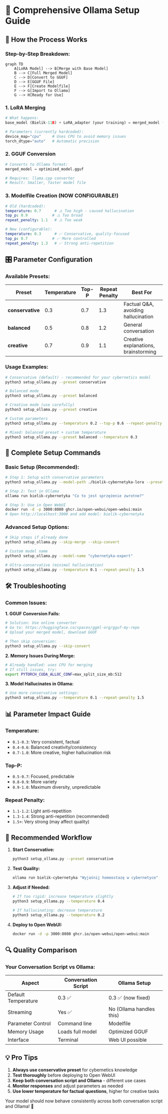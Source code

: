 # 🦙 Comprehensive Ollama Setup Guide

## 🔄 **How the Process Works**

### **Step-by-Step Breakdown:**

```mermaid
graph TD
    A[LoRA Model] --> B[Merge with Base Model]
    B --> C[Full Merged Model]
    C --> D[Convert to GGUF]
    D --> E[GGUF File]
    E --> F[Create Modelfile]
    F --> G[Import to Ollama]
    G --> H[Ready for Use]
```

### **1. LoRA Merging**
```python
# What happens:
base_model (Bielik-11B) + LoRA_adapter (your training) = merged_model (standalone)

# Parameters (currently hardcoded):
device_map="cpu"     # Uses CPU to avoid memory issues
torch_dtype="auto"   # Automatic precision
```

### **2. GGUF Conversion** 
```bash
# Converts to Ollama format:
merged_model → optimized_model.gguf

# Requires: llama.cpp converter
# Result: Smaller, faster model file
```

### **3. Modelfile Creation** (NOW CONFIGURABLE!)
```yaml
# Old (hardcoded):
temperature: 0.7      # ⚠️ Too high - caused hallucination
top_p: 0.9           # ⚠️ Too broad
repeat_penalty: 1.1   # ⚠️ Too weak

# New (configurable):
temperature: 0.3      # ✅ Conservative, quality-focused
top_p: 0.7           # ✅ More controlled
repeat_penalty: 1.3   # ✅ Strong anti-repetition
```

## 🎛️ **Parameter Configuration**

### **Available Presets:**

| Preset | Temperature | Top-P | Repeat Penalty | Best For |
|--------|-------------|-------|----------------|----------|
| **conservative** | 0.3 | 0.7 | 1.3 | Factual Q&A, avoiding hallucination |
| **balanced** | 0.5 | 0.8 | 1.2 | General conversation |
| **creative** | 0.7 | 0.9 | 1.1 | Creative explanations, brainstorming |

### **Usage Examples:**

```bash
# Conservative (default) - recommended for your cybernetics model
python3 setup_ollama.py --preset conservative

# Balanced mode
python3 setup_ollama.py --preset balanced

# Creative mode (use carefully)
python3 setup_ollama.py --preset creative

# Custom parameters
python3 setup_ollama.py --temperature 0.2 --top-p 0.6 --repeat-penalty 1.4

# Mixed: balanced preset + custom temperature
python3 setup_ollama.py --preset balanced --temperature 0.3
```

## 🚀 **Complete Setup Commands**

### **Basic Setup (Recommended):**
```bash
# Step 1: Setup with conservative parameters
python3 setup_ollama.py --model-path ./bielik-cybernetyka-lora --preset conservative

# Step 2: Test in Ollama
ollama run bielik-cybernetyka "Co to jest sprzężenie zwrotne?"

# Step 3: Use in Open WebUI
docker run -d -p 3000:8080 ghcr.io/open-webui/open-webui:main
# Open http://localhost:3000 and add model: bielik-cybernetyka
```

### **Advanced Setup Options:**
```bash
# Skip steps if already done
python3 setup_ollama.py --skip-merge --skip-convert

# Custom model name
python3 setup_ollama.py --model-name "cybernetyka-expert"

# Ultra-conservative (minimal hallucination)
python3 setup_ollama.py --temperature 0.1 --repeat-penalty 1.5
```

## 🛠️ **Troubleshooting**

### **Common Issues:**

**1. GGUF Conversion Fails:**
```bash
# Solution: Use online converter
# Go to: https://huggingface.co/spaces/ggml-org/gguf-my-repo
# Upload your merged model, download GGUF

# Then skip conversion:
python3 setup_ollama.py --skip-convert
```

**2. Memory Issues During Merge:**
```bash
# Already handled: uses CPU for merging
# If still issues, try:
export PYTORCH_CUDA_ALLOC_CONF=max_split_size_mb:512
```

**3. Model Hallucinates in Ollama:**
```bash
# Use more conservative settings:
python3 setup_ollama.py --temperature 0.1 --repeat-penalty 1.5
```

## 📊 **Parameter Impact Guide**

### **Temperature:**
- `0.1-0.3`: Very consistent, factual
- `0.4-0.6`: Balanced creativity/consistency  
- `0.7-1.0`: More creative, higher hallucination risk

### **Top-P:**
- `0.5-0.7`: Focused, predictable
- `0.8-0.9`: More variety
- `0.9-1.0`: Maximum diversity, unpredictable

### **Repeat Penalty:**
- `1.1-1.2`: Light anti-repetition
- `1.3-1.4`: Strong anti-repetition (recommended)
- `1.5+`: Very strong (may affect quality)

## 🎯 **Recommended Workflow**

1. **Start Conservative:**
   ```bash
   python3 setup_ollama.py --preset conservative
   ```

2. **Test Quality:**
   ```bash
   ollama run bielik-cybernetyka "Wyjaśnij homeostazę w cybernetyce"
   ```

3. **Adjust if Needed:**
   ```bash
   # If too rigid: increase temperature slightly
   python3 setup_ollama.py --temperature 0.4
   
   # If hallucinating: decrease temperature
   python3 setup_ollama.py --temperature 0.2
   ```

4. **Deploy to Open WebUI:**
   ```bash
   docker run -d -p 3000:8080 ghcr.io/open-webui/open-webui:main
   ```

## 🔍 **Quality Comparison**

### **Your Conversation Script vs Ollama:**
| Aspect | Conversation Script | Ollama Setup |
|--------|-------------------|--------------|
| Default Temperature | 0.3 ✅ | 0.3 ✅ (now fixed) |
| Streaming | Yes ✅ | No (Ollama handles this) |
| Parameter Control | Command line | Modelfile |
| Memory Usage | Loads full model | Optimized GGUF |
| Interface | Terminal | Web UI possible |

## 💡 **Pro Tips**

1. **Always use conservative preset** for cybernetics knowledge
2. **Test thoroughly** before deploying to Open WebUI
3. **Keep both conversation script and Ollama** - different use cases
4. **Monitor responses** and adjust parameters as needed
5. **Use lower temperature for factual questions**, higher for creative tasks

Your model should now behave consistently across both conversation script and Ollama! 🎉 